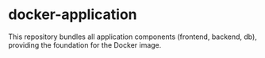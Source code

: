 # docker-application
This repository bundles all application components (frontend, backend, db), providing the foundation for the Docker image.
